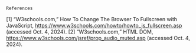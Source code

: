                                                                       References

[1] “W3schools.com,” How To Change The Browser To Fullscreen with JavaScript, https://www.w3schools.com/howto/howto_js_fullscreen.asp (accessed Oct. 4, 2024). 
[2] “W3schools.com,” HTML DOM, https://www.w3schools.com/jsref/prop_audio_muted.asp (accessed Oct. 4, 2024). 
